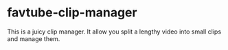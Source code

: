 favtube-clip-manager
====================
This is a juicy clip manager. It allow you split a lengthy video into small clips and manage them.